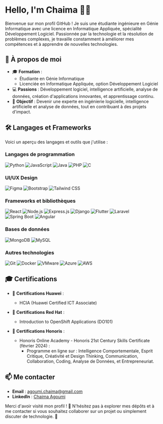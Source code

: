 # Hello, I'm Chaima 👩‍💻

Bienvenue sur mon profil GitHub ! Je suis une étudiante ingénieure en Génie Informatique avec une licence en Informatique Appliquée, spécialité Développement Logiciel. Passionnée par la technologie et la résolution de problèmes complexes, je travaille constamment à améliorer mes compétences et à apprendre de nouvelles technologies.

## 🌟 À propos de moi

- 🎓 **Formation** : 
  - Étudiante en Génie Informatique
  - Licenciée en Informatique Appliquée, option Développement Logiciel
- 💻 **Passions** : Développement logiciel, intelligence artificielle, analyse de données, création d'applications innovantes, et apprentissage continu.
- 🚀 **Objectif** : Devenir une experte en ingénierie logicielle, intelligence artificielle et analyse de données, tout en contribuant à des projets d'impact.

## 🛠️ Langages et Frameworks

Voici un aperçu des langages et outils que j'utilise :

### Langages de programmation
<p align="left">
  <img src="https://img.shields.io/badge/-Python-3776AB?style=flat&logo=python&logoColor=white" alt="Python">
  <img src="https://img.shields.io/badge/-JavaScript-F7DF1E?style=flat&logo=javascript&logoColor=black" alt="JavaScript">
  <img src="https://img.shields.io/badge/-Java-007396?style=flat&logo=java&logoColor=white" alt="Java">
  <img src="https://img.shields.io/badge/-PHP-777BB4?style=flat&logo=php&logoColor=white" alt="PHP">
  <img src="https://img.shields.io/badge/-C-A8B9CC?style=flat&logo=c&logoColor=white" alt="C">
</p>

### UI/UX Design
<p align="left">
  <img src="https://img.shields.io/badge/-Figma-F24E1E?style=flat&logo=figma&logoColor=white" alt="Figma">
  <img src="https://img.shields.io/badge/-Bootstrap-7952B3?style=flat&logo=bootstrap&logoColor=white" alt="Bootstrap">
  <img src="https://img.shields.io/badge/-Tailwind%20CSS-06B6D4?style=flat&logo=tailwind-css&logoColor=white" alt="Tailwind CSS">
</p>

### Frameworks et bibliothèques
<p align="left">
  <img src="https://img.shields.io/badge/-React-61DAFB?style=flat&logo=react&logoColor=black" alt="React">
  <img src="https://img.shields.io/badge/-Node.js-339933?style=flat&logo=node.js&logoColor=white" alt="Node.js">
  <img src="https://img.shields.io/badge/-Express.js-000000?style=flat&logo=express&logoColor=white" alt="Express.js">
  <img src="https://img.shields.io/badge/-Django-092E20?style=flat&logo=django&logoColor=white" alt="Django">
  <img src="https://img.shields.io/badge/-Flutter-02569B?style=flat&logo=flutter&logoColor=white" alt="Flutter">
  <img src="https://img.shields.io/badge/-Laravel-FF2D20?style=flat&logo=laravel&logoColor=white" alt="Laravel">
  <img src="https://img.shields.io/badge/-Spring%20Boot-6DB33F?style=flat&logo=spring-boot&logoColor=white" alt="Spring Boot">
  <img src="https://img.shields.io/badge/-Angular-DD0031?style=flat&logo=angular&logoColor=white" alt="Angular">
</p>

### Bases de données
<p align="left">
  <img src="https://img.shields.io/badge/-MongoDB-47A248?style=flat&logo=mongodb&logoColor=white" alt="MongoDB">
  <img src="https://img.shields.io/badge/-MySQL-4479A1?style=flat&logo=mysql&logoColor=white" alt="MySQL">
</p>

### Autres technologies
<p align="left">
  <img src="https://img.shields.io/badge/-Git-F05032?style=flat&logo=git&logoColor=white" alt="Git">
  <img src="https://img.shields.io/badge/-Docker-2496ED?style=flat&logo=docker&logoColor=white" alt="Docker">
  <img src="https://img.shields.io/badge/-VMware-607078?style=flat&logo=vmware&logoColor=white" alt="VMware">
  <img src="https://img.shields.io/badge/-Azure-0078D4?style=flat&logo=microsoft-azure&logoColor=white" alt="Azure">
  <img src="https://img.shields.io/badge/-AWS-232F3E?style=flat&logo=amazon-aws&logoColor=white" alt="AWS">
</p>

## 🎓 Certifications

- 🏅 **Certifications Huawei** :
  - HCIA (Huawei Certified ICT Associate)

- 🏅 **Certifications Red Hat** :
  - Introduction to OpenShift Applications (DO101)

- 🏅 **Certifications Honoris** :
  - Honoris Online Academy - Honoris 21st Century Skills Certificate (février 2024) :
    - Programme en ligne sur : Intelligence Comportementale, Esprit Critique, Créativité et Design Thinking, Communication, Collaboration, Coding, Analyse de Données, et Entrepreneuriat.

## 📫 Me contacter

- **Email** : [agoumi.chaima@gmail.com](mailto:agoumi.chaima@gmail.com)
- **LinkedIn** : [Chaima Agoumi](https://www.linkedin.com/in/chaima-a-218657295/)

Merci d'avoir visité mon profil ! 🌟 N'hésitez pas à explorer mes dépôts et à me contacter si vous souhaitez collaborer sur un projet ou simplement discuter de technologie. 🚀
